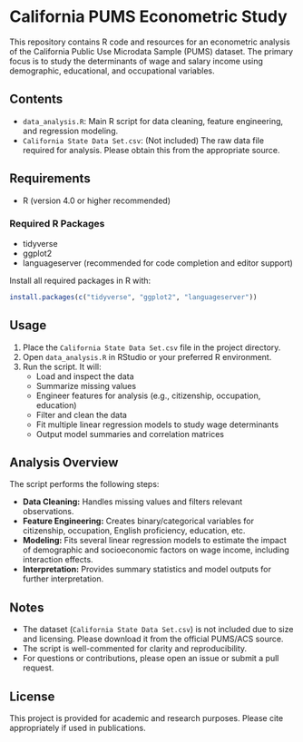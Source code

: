 # California PUMS Econometric Study

This repository contains R code and resources for an econometric analysis of the California Public Use Microdata Sample (PUMS) dataset. The primary focus is to study the determinants of wage and salary income using demographic, educational, and occupational variables.

## Contents
- `data_analysis.R`: Main R script for data cleaning, feature engineering, and regression modeling.
- `California State Data Set.csv`: (Not included) The raw data file required for analysis. Please obtain this from the appropriate source.

## Requirements
- R (version 4.0 or higher recommended)

### Required R Packages
- tidyverse
- ggplot2
- languageserver (recommended for code completion and editor support)

Install all required packages in R with:
```r
install.packages(c("tidyverse", "ggplot2", "languageserver"))
```

## Usage
1. Place the `California State Data Set.csv` file in the project directory.
2. Open `data_analysis.R` in RStudio or your preferred R environment.
3. Run the script. It will:
   - Load and inspect the data
   - Summarize missing values
   - Engineer features for analysis (e.g., citizenship, occupation, education)
   - Filter and clean the data
   - Fit multiple linear regression models to study wage determinants
   - Output model summaries and correlation matrices

## Analysis Overview
The script performs the following steps:
- **Data Cleaning:** Handles missing values and filters relevant observations.
- **Feature Engineering:** Creates binary/categorical variables for citizenship, occupation, English proficiency, education, etc.
- **Modeling:** Fits several linear regression models to estimate the impact of demographic and socioeconomic factors on wage income, including interaction effects.
- **Interpretation:** Provides summary statistics and model outputs for further interpretation.

## Notes
- The dataset (`California State Data Set.csv`) is not included due to size and licensing. Please download it from the official PUMS/ACS source.
- The script is well-commented for clarity and reproducibility.
- For questions or contributions, please open an issue or submit a pull request.

## License
This project is provided for academic and research purposes. Please cite appropriately if used in publications. 